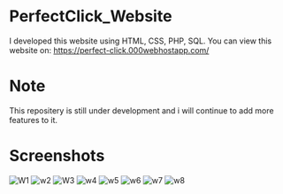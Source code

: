 # PerfectClick_Website
I developed this website using HTML, CSS, PHP, SQL. You can view this website on:
https://perfect-click.000webhostapp.com/
# Note 
This repositery is still under development and i will continue to add more features to it.
# Screenshots
![W1](https://user-images.githubusercontent.com/123807371/220991544-b6dd876f-e667-4ce5-97bd-00105f881a3f.jpg)
![w2](https://user-images.githubusercontent.com/123807371/220992957-421d23f5-f40f-443f-9d73-1107f6857111.jpg)
![W3](https://user-images.githubusercontent.com/123807371/220992977-abb26dd7-4302-4981-8cb9-c42d7785ea40.jpg)
![w4](https://user-images.githubusercontent.com/123807371/220993021-7b165eeb-ed6b-4421-876b-548c801182d5.jpg)
![w5](https://user-images.githubusercontent.com/123807371/220993101-bfffe5ed-dc91-412d-9a96-7fb538a04e8e.jpg)
![w6](https://user-images.githubusercontent.com/123807371/220993117-8101badb-b7d1-4624-8bd3-2aea63ad58ec.jpg)
![w7](https://user-images.githubusercontent.com/123807371/220993150-403b3e6f-642a-4d56-ab7a-962fc2897908.jpg)
![w8](https://user-images.githubusercontent.com/123807371/220993172-59e89ecd-1a0b-475f-945e-1a0f5403b1fc.jpg)

